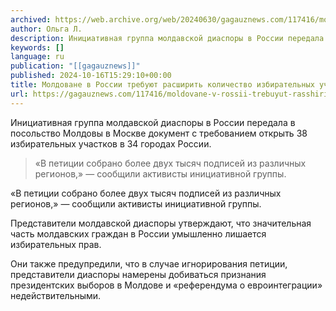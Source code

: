 ```yaml
---
archived: https://web.archive.org/web/20240630/gagauznews.com/117416/moldovane-v-rossii-trebuyut-rasshirit-kolichestvo-izbiratelnyh-uchastkov.html
author: Ольга Л.
description: Инициативная группа молдавской диаспоры в России передала в посольство Молдовы в Москве документ с требованием открыть 38 избирательных участков в 34 городах России. «В петиции собрано более двух тысяч подписей из различных регионов,» — сообщили активисты инициативной группы. Представители молдавской диаспоры утверждают, что значительная часть молдавских граждан в России умышленно лишается избирательных прав. Они также предупредили, что в случае игнорирования петиции, представители диаспоры намерены добиваться признания президентских выборов в Молдове и «референдума о евроинтеграции» недействительными.
keywords: []
language: ru
publication: "[[gagauznews]]"
published: 2024-10-16T15:29:10+00:00
title: Молдоване в России требуют расширить количество избирательных участков
url: https://gagauznews.com/117416/moldovane-v-rossii-trebuyut-rasshirit-kolichestvo-izbiratelnyh-uchastkov.html
---
```


Инициативная группа молдавской диаспоры в России передала в посольство Молдовы в Москве документ с требованием открыть 38 избирательных участков в 34 городах России.

> «В петиции собрано более двух тысяч подписей из различных регионов,» — сообщили активисты инициативной группы.

«В петиции собрано более двух тысяч подписей из различных регионов,» — сообщили активисты инициативной группы.

Представители молдавской диаспоры утверждают, что значительная часть молдавских граждан в России умышленно лишается избирательных прав.

Они также предупредили, что в случае игнорирования петиции, представители диаспоры намерены добиваться признания президентских выборов в Молдове и «референдума о евроинтеграции» недействительными.